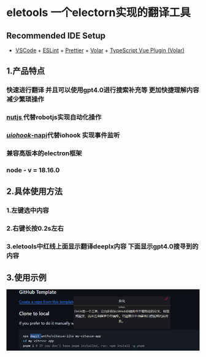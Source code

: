 # eletools 一个electorn实现的翻译工具 



## Recommended IDE Setup

- [VSCode](https://code.visualstudio.com/) + [ESLint](https://marketplace.visualstudio.com/items?itemName=dbaeumer.vscode-eslint) + [Prettier](https://marketplace.visualstudio.com/items?itemName=esbenp.prettier-vscode) + [Volar](https://marketplace.visualstudio.com/items?itemName=Vue.volar) + [TypeScript Vue Plugin (Volar)](https://marketplace.visualstudio.com/items?itemName=Vue.vscode-typescript-vue-plugin)



## 1.产品特点

### 快速进行翻译 并且可以使用gpt4.0进行搜索补充等 更加快捷理解内容 减少繁琐操作

### [nutjs ](https://nutjs.dev)代替robotjs实现自动化操作

### [*uiohook*-napi](https://github.com/SnosMe/uiohook-napi)代替iohook 实现事件监听

### 兼容高版本的electron框架

### node - v  = 18.16.0



## 2.具体使用方法

### 1.左键选中内容 

### 2.右键长按0.2s左右

### 3.eletools中红线上面显示翻译deeplx内容 下面显示gpt4.0搜寻到的内容



## 3.使用示例

![image-20240313135743185](README.assets/image-20240313135743185.png)

